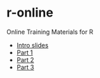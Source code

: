 # r-online
Online Training Materials for R

- [Intro slides](intro_slides.html)
- [Part 1](part1.nb.html)
- [Part 2](part2.nb.html)
- [Part 3](part3.nb.html)